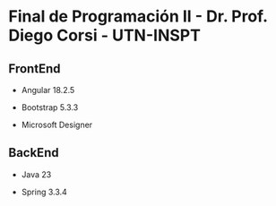 # **Final de Programación II - Dr. Prof. Diego Corsi - UTN-INSPT** #

## **FrontEnd** ##

- Angular 18.2.5 

- Bootstrap 5.3.3

- Microsoft Designer

## **BackEnd** ##

- Java 23

- Spring 3.3.4
